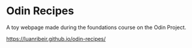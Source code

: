 # Odin Recipes

A toy webpage made during the foundations course on the Odin Project.

https://luanribeir.github.io/odin-recipes/
